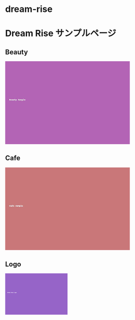 # dream-rise<!DOCTYPE html>
<html lang="ja">
<head>
  <meta charset="UTF-8">
  <title>Dream Rise</title>
  <link rel="stylesheet" href="style.css">
</head>
<body>
  <h1>Dream Rise サンプルページ</h1>
  
  <h2>Beauty</h2>
  <img src="beauty-sample.jpg" alt="Beauty Sample" width="400">

  <h2>Cafe</h2>
  <img src="cafe-sample.jpg" alt="Cafe Sample" width="400">

  <h2>Logo</h2>
  <img src="logo-elegant.png" alt="Logo" width="200">
</body>
</html>
